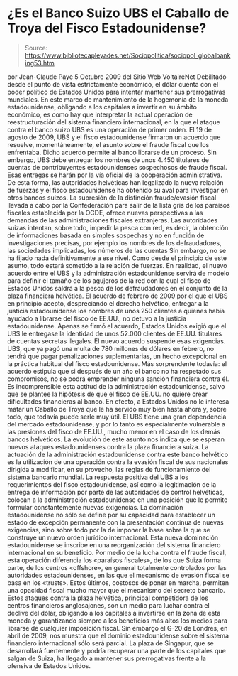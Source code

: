 # ¿Es el Banco Suizo UBS el Caballo de Troya del Fisco Estadounidense?

> Source: https://www.bibliotecapleyades.net/Sociopolitica/sociopol_globalbanking53.htm

por Jean-Claude Paye
5 Octubre 2009
del Sitio Web
VoltaireNet
Debilitado desde el punto de vista estrictamente económico, el dólar cuenta
con el poder político de Estados Unidos para intentar mantener sus
prerrogativas mundiales.
En este marco de mantenimiento de la hegemonía de
la moneda estadounidense, obligando a los capitales a invertir en su ámbito
económico, es como hay que interpretar la actual operación de
reestructuración del sistema financiero internacional, en la que el ataque
contra el banco suizo UBS es una operación de primer orden.
El 19 de agosto de 2009, UBS y el fisco estadounidense firmaron un acuerdo
que resuelve, momentáneamente, el asunto sobre el fraude fiscal que los
enfrentaba.
Dicho acuerdo permite al banco librarse de un proceso. Sin
embargo, UBS debe entregar los nombres de unos 4.450 titulares de cuentas de
contribuyentes estadounidenses sospechosos de fraude fiscal. Esas entregas
se harán por la vía oficial de la cooperación administrativa.
De esta forma, las autoridades helvéticas han legalizado la nueva relación
de fuerzas y el fisco estadounidense ha obtenido su aval para investigar en
otros bancos suizos. La supresión de la distinción fraude/evasión fiscal
llevada a cabo por la Confederación para salir de la lista gris de los
paraísos fiscales establecida por la OCDE, ofrece nuevas perspectivas a las
demandas de las administraciones fiscales extranjeras.
Las autoridades suizas intentan, sobre todo, impedir la pesca con red, es
decir, la obtención de informaciones basada en simples sospechas y no en
función de investigaciones precisas, por ejemplo los nombres de los
defraudadores, las sociedades implicadas, los números de las cuentas
Sin
embargo, no se ha fijado nada definitivamente a ese nivel. Como desde el
principio de este asunto, todo estará sometido a la relación de fuerzas.
En realidad, el nuevo acuerdo entre el UBS y la administración
estadounidense servirá de modelo para definir el tamaño de los agujeros de
la red con la cual el fisco de Estados Unidos saldrá a la pesca de los
defraudadores en el conjunto de la plaza financiera helvética.
El acuerdo de febrero de 2009 por el que el UBS en principio aceptó,
despreciando el derecho helvético, entregar a la justicia estadounidense los
nombres de unos 250 clientes a quienes había ayudado a librarse del fisco de
EE.UU., no detuvo a la justicia estadounidense. Apenas se firmó el acuerdo,
Estados Unidos exigió que el UBS le entregase la identidad de unos 52.000
clientes de EE.UU. titulares de cuentas secretas ilegales.
El nuevo acuerdo
suspende esas exigencias.
UBS, que ya pagó una multa de 780 millones de dólares en febrero, no tendrá
que pagar penalizaciones suplementarias, un hecho excepcional en la práctica
habitual del fisco estadounidense. Más sorprendente todavía: el acuerdo
estipula que si después de un año el banco no ha respetado sus compromisos,
no se podrá emprender ninguna sanción financiera contra él.
Es incomprensible esta actitud de la administración estadounidense, salvo
que se plantee la hipótesis de que el fisco de EE.UU. no quiere crear
dificultades financieras al banco. En efecto, a Estados Unidos no le
interesa matar un Caballo de Troya que le ha servido muy bien hasta ahora y,
sobre todo, que todavía puede serle muy útil.
El UBS tiene una gran
dependencia del mercado estadounidense, y por lo tanto es especialmente
vulnerable a las presiones del fisco de EE.UU., mucho menor en el caso de los
demás bancos helvéticos. La evolución de este asunto nos indica que se
esperan nuevos ataques estadounidenses contra la plaza financiera suiza.
La actuación de la administración estadounidense contra este banco helvético
es la utilización de una operación contra la evasión fiscal de sus
nacionales dirigida a modificar, en su provecho, las reglas de
funcionamiento del sistema bancario mundial.
La respuesta positiva del UBS a los requerimientos del fisco estadounidense,
así como la legitimación de la entrega de información por parte de las
autoridades de control helvéticas, colocan a la administración
estadounidense en una posición que le permite formular constantemente nuevas
exigencias.
La dominación estadounidense no sólo se define por su capacidad
para establecer un estado de excepción permanente con la presentación
continua de nuevas exigencias, sino sobre todo por la de imponer la base
sobre la que se construye un nuevo orden jurídico internacional.
Esta nueva dominación estadounidense se inscribe en una reorganización del
sistema financiero internacional en su beneficio. Por medio de la lucha
contra el fraude fiscal, esta operación diferencia los «paraísos fiscales»,
de los que Suiza forma parte, de los centros «offshore», en general
totalmente controlados por las autoridades estadounidenses, en las que el
mecanismo de evasión fiscal se basa en los «trusts». Estos últimos, costosos
de poner en marcha, permiten una opacidad fiscal mucho mayor que el
mecanismo del secreto bancario.
Estos ataques contra la plaza helvética, principal competidora de los
centros financieros anglosajones, son un medio para luchar contra el declive
del dólar, obligando a los capitales a invertirse en la zona de esta moneda
y garantizando siempre a los beneficios más altos los medios para librarse
de cualquier imposición fiscal.
Sin embargo el G-20 de Londres, en abril de 2009, nos muestra que el dominio
estadounidense sobre el sistema financiero internacional sólo será parcial.
La plaza de Singapur, que se desarrollará fuertemente y podría recuperar una
parte de los capitales que salgan de Suiza, ha llegado a mantener sus
prerrogativas frente a la ofensiva de Estados Unidos.
